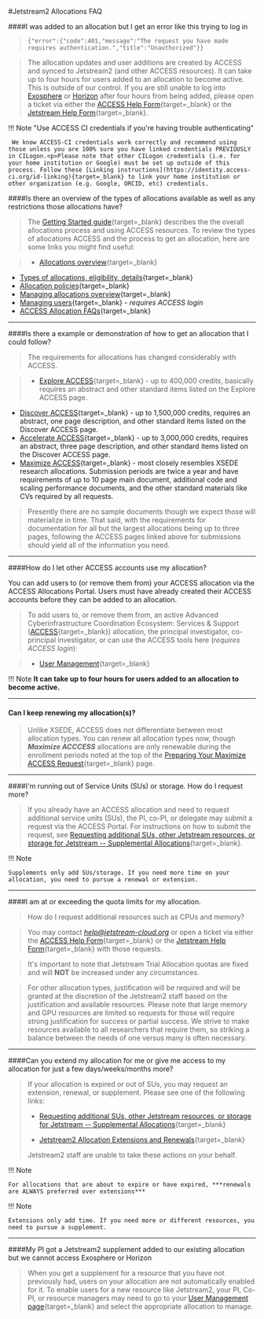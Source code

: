 #Jetstream2 Allocations FAQ

####I was added to an allocation but I get an error like this trying to log in

>    ````{"error":{"code":401,"message":"The request you have made requires authentication.","title":"Unauthorized"}}````

>The allocation updates and user additions are created by ACCESS and synced to Jetstream2 (and other ACCESS resources). It can take up to four hours for users added to an allocation to become active. This is outside of our control. If you are still unable to log into [Exosphere](../ui/exo/login.md) or [Horizon](../ui/horizon/intro.md) after four hours from being added, please open a ticket via either the [ACCESS Help Form](https://support.access-ci.org/user/login?destination=/open-a-ticket){target=_blank} or the [Jetstream Help Form](https://jetstream-cloud.org/contact/index.html){target=_blank}.

!!! Note "Use ACCESS CI credentials if you're having trouble authenticating"

     We know ACCESS-CI credentials work correctly and recommend using those unless you are 100% sure you have linked credentials PREVIOUSLY in CILogon.<p>Please note that other CILogon credentials (i.e. for your home institution or Google) must be set up outside of this process. Follow these [Linking instructions](https://identity.access-ci.org/id-linking){target=_blank} to link your home institution or other organization (e.g. Google, ORCID, etc) credentials.

####Is there an overview of the types of allocations available as well as any restrictions those allocations have?

> The [Getting Started guide](https://allocations.access-ci.org/get-started-overview){target=_blank} describes the the overall allocations process and using ACCESS resources. To review the types of allocations ACCESS and the process to get an allocation, here are some links you might find useful:

>  *  [Allocations overview](../alloc/overview.md){target=_blank}
  *   [Types of allocations, eligibility, details](https://allocations.access-ci.org/prepare-requests-overview){target=_blank}
  *   [Allocation policies](https://allocations.access-ci.org/access-allocations-policies){target=_blank}
  *   [Managing allocations overview](https://allocations.access-ci.org/manage-allocations-overview){target=_blank}
  *   [Managing users](https://allocations.access-ci.org/user_management){target=_blank} - *requires ACCESS login*
  *   [ACCESS Allocation FAQs](https://allocations.access-ci.org/ramps-policies-faqs){target=_blank}
---

####Is there a example or demonstration of how to get an allocation that I could follow?

> The requirements for allocations has changed considerably with ACCESS.

> * [Explore ACCESS](https://allocations.access-ci.org/preparing-your-explore-access-request){target=_blank} - up to 400,000 credits, basically requires an abstract and other standard items listed on the Explore ACCESS page.
  * [Discover ACCESS](https://allocations.access-ci.org/preparing-your-discover-access-request){target=_blank} - up to 1,500,000 credits, requires an abstract, one page description, and other standard items listed on the Discover ACCESS page.
  * [Accelerate ACCESS](https://allocations.access-ci.org/preparing-your-discover-access-request){target=_blank} - up to 3,000,000 credits, requires an abstract, three page description, and other standard items listed on the Discover ACCESS page.
  * [Maximize ACCESS](https://allocations.access-ci.org/preparing-your-maximize-access-request){target=_blank} - most closely resembles XSEDE research allocations. Submission periods are twice a year and have requirements of up to 10 page main document, additional code and scaling performance documents, and the other standard materials like CVs required by all requests.

>
> Presently there are no sample documents though we expect those will materialize in time. That said, with the requirements for documentation for all but the largest allocations being up to three pages, following the ACCESS pages linked above for submissions should yield all of the information you need.

---

####How do I let other ACCESS accounts use my allocation?

You can add users to (or remove them from) your ACCESS allocation via the ACCESS Allocations Portal. Users must have already created their ACCESS accounts before they can be added to an allocation.

> To add users to, or remove them from, an active Advanced Cyberinfrastructure Coordination Ecosystem: Services & Support ([ACCESS](https://access-ci.org/about/){target=_blank}) allocation, the principal investigator, co-principal investigator, or can use the ACCESS tools here (*requires ACCESS login*):

>  * [User Management](https://allocations.access-ci.org/user_management){target=_blank}

!!! Note
    **It can take up to four hours for users added to an allocation to become active.**

---

#### Can I keep renewing my allocation(s)?

> Unlike XSEDE, ACCESS does not differentiate between most allocation types. You can renew all allocation types now, though ***Maximize ACCCESS*** allocations are only renewable during the enrollment periods noted at the top of the [Preparing Your Maximize ACCESS Request](https://allocations.access-ci.org/preparing-your-maximize-access-request){target=_blank} page.

---

####I'm running out of Service Units (SUs) or storage. How do I request more?

> If you already have an ACCESS allocation and need to request additional service units (SUs), the PI, co-PI, or delegate may submit a request via the ACCESS Portal. For instructions on how to submit the request, see [Requesting additional SUs, other Jetstream resources, or storage for Jetstream -- Supplemental Allocations](../alloc/supplement.md){target=_blank}.

!!! Note

    Supplements only add SUs/storage. If you need more time on your allocation, you need to pursue a renewal or extension.

---

####I am at or exceeding the quota limits for my allocation.

> How do I request additional resources such as CPUs and memory?

> You may contact *help@jetstream-cloud.org* or open a ticket via either the [ACCESS Help Form](https://support.access-ci.org/user/login?destination=/open-a-ticket){target=_blank} or the [Jetstream Help Form](https://jetstream-cloud.org/contact/index.html){target=_blank} with those requests.

> It's important to note that Jetstream Trial Allocation quotas are fixed and will **NOT** be increased under any circumstances.

> For other allocation types, justification will be required and will be granted at the discretion of the Jetstream2 staff based on the justification and available resources. Please note that large memory and GPU resources are limited so requests for those will require strong justification for success or partial success. We strive to make resources available to all researchers that require them, so striking a balance between the needs of one versus many is often necessary.

---

####Can you extend my allocation for me or give me access to my allocation for just a few days/weeks/months more?

> If your allocation is expired or out of SUs, you may request an extension, renewal, or supplement. Please see one of the following links:
>
> * [Requesting additional SUs, other Jetstream resources, or storage for Jetstream -- Supplemental Allocations](../alloc/supplement.md){target=_blank}
>
> * [Jetstream2 Allocation Extensions and Renewals](../alloc/renew-extend.md){target=_blank}
>
> Jetstream2 staff are unable to take these actions on your behalf.

!!! Note

    For allocations that are about to expire or have expired, ***renewals are ALWAYS preferred over extensions***


!!! Note

    Extensions only add time. If you need more or different resources, you need to pursue a supplement.

---

####My PI got a Jetstream2 supplement added to our existing allocation but we cannot access Exosphere or Horizon

> When you get a supplement for a resource that you have not previously had, users on your allocation are not automatically enabled for it. To enable users for a new resource like Jetstream2, your PI, Co-PI, or resource managers may need to go to your [User Management page](https://allocations.access-ci.org/user_management){target=_blank} and select the appropriate allocation to manage.
